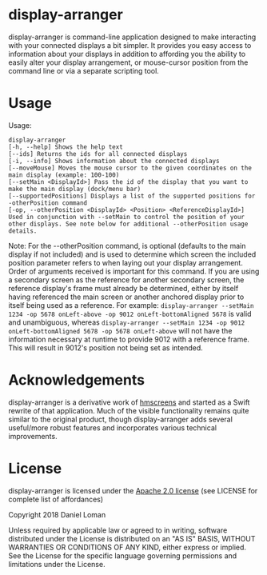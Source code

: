 # display-arranger
display-arranger is command-line application designed to make interacting with your connected displays a bit simpler. It provides you easy access to information about your displays in addition to affording you the ability to easily alter your display arrangement, or mouse-cursor position from the command line or via a separate scripting tool.

# Usage
Usage:
```
display-arranger
[-h, --help] Shows the help text
[--ids] Returns the ids for all connected displays
[-i, --info] Shows information about the connected displays
[--moveMouse] Moves the mouse cursor to the given coordinates on the main display (example: 100-100)
[--setMain <DisplayId>] Pass the id of the display that you want to make the main display (dock/menu bar)
[--supportedPositions] Displays a list of the supported positions for -otherPosition command
[-op, --otherPosition <DisplayId> <Position> <ReferenceDisplayId>] Used in conjunction with --setMain to control the position of your other displays. See note below for additional --otherPosition usage details.
```


Note: For the --otherPosition command, <ReferenceDisplayId> is optional (defaults to the main display if not included) and is used to determine which screen the included position parameter refers to when laying out your display arrangement. Order of arguments received is important for this command. If you are using a secondary screen as the reference for another secondary screen, the reference display's frame must already be determined, either by itself having referenced the main screen or another anchored display prior to itself being used as a reference. For example: `display-arranger --setMain 1234 -op 5678 onLeft-above -op 9012 onLeft-bottomAligned 5678` is valid and unambiguous, whereas `display-arranger --setMain 1234 -op 9012 onLeft-bottomAligned 5678 -op 5678 onLeft-above` will not have the information necessary at runtime to provide 9012 with a reference frame. This will result in 9012's position not being set as intended.

# Acknowledgements
display-arranger is a derivative work of [hmscreens](http://www.hamsoftengineering.com/codeSharing/hmscreens/hmscreens.html) and started as a Swift rewrite of that application. Much of the visible functionality remains quite similar to the original product, though display-arranger adds several useful/more robust features and incorporates various technical improvements.

# License
display-arranger is licensed under the [Apache 2.0 license](http://www.apache.org/licenses/LICENSE-2.0) (see LICENSE for complete list of affordances)

Copyright 2018 Daniel Loman

Unless required by applicable law or agreed to in writing, software
distributed under the License is distributed on an "AS IS" BASIS,
WITHOUT WARRANTIES OR CONDITIONS OF ANY KIND, either express or implied.
See the License for the specific language governing permissions and
limitations under the License.
